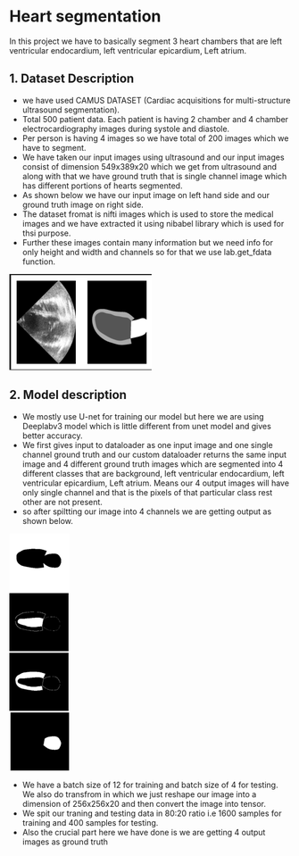 # Heart segmentation
In this project we have to basically segment 3 heart chambers that are left ventricular endocardium, left ventricular epicardium, Left atrium. 
## 1. Dataset Description
- we have used CAMUS DATASET (Cardiac acquisitions for multi-structure ultrasound segmentation).
- Total 500 patient data. Each patient is having 2 chamber and 4 chamber electrocardiography images during systole and diastole.
- Per person is having 4 images so we have total of 200 images which we have to segment.
- We have taken our input images using ultrasound and our input images consist of dimension 549x389x20 which we get from ultrasound and along with that we have ground truth that is single channel image which has different portions of hearts segmented.
- As shown below we have our input image on left hand side and our ground truth image on right side.
- The dataset fromat is nifti images which is used to store the medical images and we have extracted it using nibabel library which is used for thsi purpose.
- Further these images contain many information but we need info for only height and width and channels so for that we use lab.get_fdata function.
  
![cmos_inverter_schematic](./Images/dataset.png)<br>

## 2. Model description

- We mostly use U-net for training our model but here we are using Deeplabv3 model which is little different from unet model and gives better accuracy.
- We first gives input to dataloader as one input image and one single channel ground truth and our custom dataloader returns the same input image and 4 different ground truth images which are segmented into 4 different classes that are background, left ventricular endocardium, left ventricular epicardium, Left atrium. Means our 4 output images will have only single channel and that is the pixels of that particular class rest other are not present.
- so after spiltting our image into 4 channels we are getting output as shown below.

  
![cmos_inverter_schematic](./Images/gt1.png)<br>
![cmos_inverter_schematic](./Images/gt2.png)<br>
![cmos_inverter_schematic](./Images/gt3.png)<br>
![cmos_inverter_schematic](./Images/gt4.png)<br>



-  We have a batch size of 12 for training and batch size of 4 for testing. We also do transfrom in which we just reshape our image into a dimension of 256x256x20 and then convert the image into tensor.
- We spit our traning and testing data in 80:20 ratio i.e 1600 samples for training and 400 samples for testing.
- Also the crucial part here we have done is we are getting 4 output images as ground truth 

